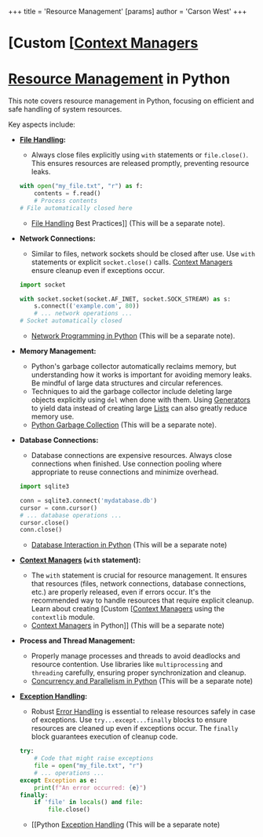 +++
 title = 'Resource Management'
[params]
	author = 'Carson West'
+++
# [Custom [[Context Managers](./../custom-[[context-managers/)
# [Resource Management](./../resource-management/) in Python

This note covers resource management in Python, focusing on efficient and safe handling of system resources.

Key aspects include:

* **[File Handling](./../file-handling/):**
    * Always close files explicitly using `with` statements or `file.close()`.  This ensures resources are released promptly, preventing resource leaks.
    ```python
    with open("my_file.txt", "r") as f:
        contents = f.read()
        # Process contents
    # File automatically closed here
    ```
    * [File Handling](./../file-handling/) Best Practices]]  (This will be a separate note).

* **Network Connections:**
    * Similar to files, network sockets should be closed after use.  Use `with` statements or explicit `socket.close()` calls.  [Context Managers](./../context-managers/) ensure cleanup even if exceptions occur.
    ```python
    import socket

    with socket.socket(socket.AF_INET, socket.SOCK_STREAM) as s:
        s.connect(('example.com', 80))
        # ... network operations ...
    # Socket automatically closed
    ```
    * [Network Programming in Python](./../network-programming-in-python/) (This will be a separate note).

* **Memory Management:**
    * Python's garbage collector automatically reclaims memory, but understanding how it works is important for avoiding memory leaks.  Be mindful of large data structures and circular references.
    * Techniques to aid the garbage collector include deleting large objects explicitly using `del` when done with them.  Using [Generators](./../generators/) to yield data instead of creating large [Lists](./../lists/) can also greatly reduce memory use.
    * [Python Garbage Collection](./../python-garbage-collection/) (This will be a separate note).

* **Database Connections:**
    * Database connections are expensive resources.  Always close connections when finished.  Use connection pooling where appropriate to reuse connections and minimize overhead.
    ```python
    import sqlite3

    conn = sqlite3.connect('mydatabase.db')
    cursor = conn.cursor()
    # ... database operations ...
    cursor.close()
    conn.close()
    ```
    * [Database Interaction in Python](./../database-interaction-in-python/) (This will be a separate note)


* **[Context Managers](./../context-managers/) (`with` statement):**
    * The `with` statement is crucial for resource management.  It ensures that resources (files, network connections, database connections, etc.) are properly released, even if errors occur.  It's the recommended way to handle resources that require explicit cleanup.  Learn about creating [Custom [[Context Managers](./../custom-[[context-managers/) using the `contextlib` module.
    * [Context Managers](./../context-managers/) in Python]] (This will be a separate note)


* **Process and Thread Management:**
    * Properly manage processes and threads to avoid deadlocks and resource contention. Use libraries like `multiprocessing` and `threading` carefully, ensuring proper synchronization and cleanup.
    * [Concurrency and Parallelism in Python](./../concurrency-and-parallelism-in-python/) (This will be a separate note)

* **[Exception Handling](./../exception-handling/):**
    * Robust [Error Handling](./../error-handling/) is essential to release resources safely in case of exceptions. Use `try...except...finally` blocks to ensure resources are cleaned up even if exceptions occur.  The `finally` block guarantees execution of cleanup code.
    ```python
    try:
        # Code that might raise exceptions
        file = open("my_file.txt", "r")
        # ... operations ...
    except Exception as e:
        print(f"An error occurred: {e}")
    finally:
        if 'file' in locals() and file:
            file.close()
    ```
    * [[Python [Exception Handling](./../exception-handling/) (This will be a separate note)

